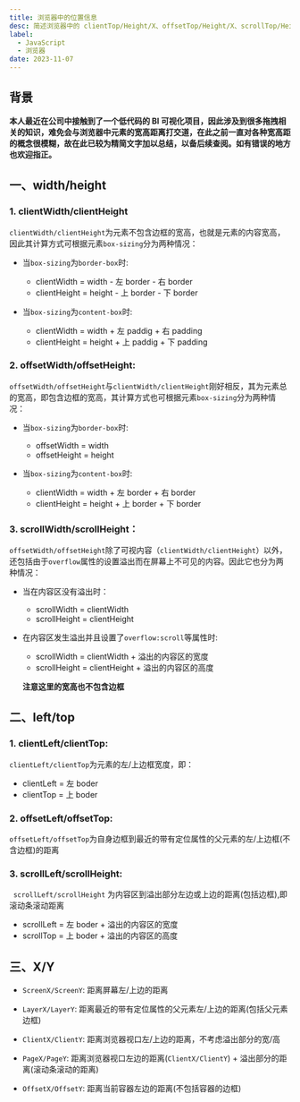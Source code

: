 ```yaml
---
title: 浏览器中的位置信息
desc: 简述浏览器中的 clientTop/Height/X、offsetTop/Height/X、scrollTop/Height/X
label:
  - JavaScript
  - 浏览器
date: 2023-11-07
---
```


## 背景

**本人最近在公司中接触到了一个低代码的 BI 可视化项目，因此涉及到很多拖拽相关的知识，难免会与浏览器中元素的宽高距离打交道，在此之前一直对各种宽高距的概念很模糊，故在此已较为精简文字加以总结，以备后续查阅。如有错误的地方也欢迎指正。**

## 一、width/height

### 1. clientWidth/clientHeight

`clientWidth/clientHeight`为元素不包含边框的宽高，也就是元素的内容宽高，因此其计算方式可根据元素`box-sizing`分为两种情况：

- 当`box-sizing`为`border-box`时:

  - clientWidth = width - 左 border - 右 border
  - clientHeight = height - 上 border - 下 border

- 当`box-sizing`为`content-box`时:

  - clientWidth = width + 左 paddig + 右 padding
  - clientHeight = height + 上 paddig + 下 padding

### 2. offsetWidth/offsetHeight:

`offsetWidth/offsetHeight`与`clientWidth/clientHeight`刚好相反，其为元素总的宽高，即包含边框的宽高，其计算方式也可根据元素`box-sizing`分为两种情况：

- 当`box-sizing`为`border-box`时:

  - offsetWidth = width
  - offsetHeight = height

- 当`box-sizing`为`content-box`时:

  - clientWidth = width + 左 border + 右 border
  - clientHeight = height + 上 border + 下 border

### 3. scrollWidth/scrollHeight：

`offsetWidth/offsetHeight`除了可视内容（`clientWidth/clientHeight`）以外，还包括由于`overflow`属性的设置溢出而在屏幕上不可见的内容。因此它也分为两种情况：

- 当在内容区没有溢出时：

  - scrollWidth = clientWidth
  - scrollHeight = clientHeight

- 在内容区发生溢出并且设置了`overflow:scroll`等属性时:

  - scrollWidth = clientWidth + 溢出的内容区的宽度
  - scrollHeight = clientHeight + 溢出的内容区的高度

  **注意这里的宽高也不包含边框**

## 二、left/top

### 1. clientLeft/clientTop:

`clientLeft/clientTop`为元素的左/上边框宽度，即：

- clientLeft = 左 boder
- clientTop = 上 boder

### 2. offsetLeft/offsetTop:

`offsetLeft/offsetTop`为自身边框到最近的带有定位属性的父元素的左/上边框(不含边框)的距离

### 3. scrollLeft/scrollHeight:

` scrollLeft/scrollHeight` 为内容区到溢出部分左边或上边的距离(包括边框),即滚动条滚动距离

- scrollLeft = 左 boder + 溢出的内容区的宽度
- scrollTop = 上 boder + 溢出的内容区的高度

## 三、X/Y

- `ScreenX/ScreenY`: 距离屏幕左/上边的距离

- `LayerX/LayerY`: 距离最近的带有定位属性的父元素左/上边的距离(包括父元素边框)

- `ClientX/ClientY`: 距离浏览器视口左/上边的距离，不考虑溢出部分的宽/高

- `PageX/PageY`: 距离浏览器视口左边的距离(`ClientX/ClientY`) + 溢出部分的距离(滚动条滚动的距离)

- `OffsetX/OffsetY`: 距离当前容器左边的距离(不包括容器的边框)
